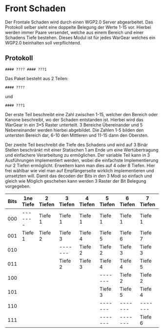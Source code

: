 # Front Schaden

Der Frontale Schaden wird durch einen WGP2.0 Server abgearbeitet. Das Protokoll selber sieht eine doppelte Belegung der Werte 1-15 vor. Hierbei werden immer Paare versendet, welche aus einem Bereich und einer Schadens Tiefe bestehen. Dieses Modul ist für jedes WarGear welches ein WGP2.0 beinhalten soll verpflichtend.

## Protokoll
```
#### ???? #### ???1
```

Das Paket besteht aus 2 Teilen:
```
#### ????
```
und
```
#### ???1
```

Der erste Teil beschreibt eine Zahl zwischen 1-15, welcher den Bereich oder Kanone beschreibt, wo der Schaden entstanden ist. Hierbei wird das WarGear in ein 3*5 Raster unterteilt. 3 Bereiche Übereinander und 5 Nebeneinander werden hierbei abgebildet. Die Zahlen 1-5 bilden den untersten Bereich dar, 6-10 den Mittleren und 11-15 dann den Obersten.

Der zweite Teil beschreibt die Tiefe des Schadens und wird auf 3 Binär Stellen beschränkt mit einer Statischen 1 am Ende um eine Wertübertragung und einfachere Verarbeitung zu ermöglichen. Der variable Teil kann in 3 Ausführungen implementiert werden, wobei die einfachste Implementierung nur 2 Tiefen ermöglicht. Erweitern kann man dies auf 4 oder 8 Tiefen. Hier frei wählbar wie viel man auf Empfängerseite wirklich implementieren und umsetzten will. Damit das decoden der Bits in den 3 Modi so einfach und gleich wie Möglich geschehen kann werden 3 Raster der Bit Belegung vorgegeben.

| Bits | 1ne Tiefe | 2 Tiefen | 3 Tiefen | 4 Tiefen | 5 Tiefen | 6 Tiefen | 7 Tiefen | 8 Tiefen |
| ---- | --------- | -------- | -------- | -------- | -------- | -------- | -------- | -------- |
| 000  | -------   | Tiefe 1  | Tiefe 1  | Tiefe 1  | Tiefe 1  | Tiefe 1  | Tiefe 1  | Tiefe 1  |
| 001  | Tiefe 1   | Tiefe 2  | Tiefe 3  | Tiefe 4  | Tiefe 5  | Tiefe 6  | Tiefe 7  | Tiefe 8  |
| 010  |           |          | -------  | Tiefe 2  | Tiefe 2  | Tiefe 3  | Tiefe 3  | Tiefe 3  |
| 011  |           |          | Tiefe 2  | Tiefe 3  | Tiefe 4  | Tiefe 4  | Tiefe 5  | Tiefe 5  |
| 100  |           |          |          |          | -------  | Tiefe 2  | Tiefe 2  | Tiefe 2  |
| 101  |           |          |          |          | Tiefe 3  | Tiefe 5  | Tiefe 4  | Tiefe 4  |
| 110  |           |          |          |          | -------  | -------  | -------  | Tiefe 6  |
| 111  |           |          |          |          | -------  | -------  | Tiefe 6  | Tiefe 7  |